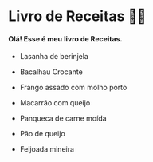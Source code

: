 # Livro de Receitas :woman_cook:

#### Olá! Esse é meu livro de Receitas.

- Lasanha de berinjela

- Bacalhau Crocante

- Frango assado com molho porto

- Macarrão com queijo

- Panqueca de carne moída

- Pão de queijo

- Feijoada mineira

  